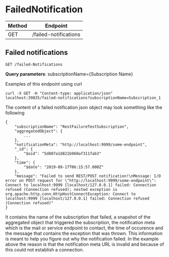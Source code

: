 # FailedNotification

|Method|Endpoint             |
|------|---------------------|
|GET   |/failed-notifications|


## Failed notifications
    GET /failed-Notifications

**Query parameters**:
subscriptionName={Subscription Name}

Examples of this endpoint using curl

    curl -X GET -H "Content-type: application/json" localhost:39835/failed-notifications?subscriptionName=Subscription_1

The content of a failed notification json object may look something like the following

    {
        "subscriptionName": "RestFailureTestSubscription",
        "aggregatedObject": {
            ...
        },
        "notificationMeta": "http://localhost:9999/some-endpoint",
        "_id": {
            "$oid": "5d807a1d821b960af311fab3"
        },
        "time": {
            "$date": "2019-09-17T06:15:57.000Z"
        },
        "message": "Failed to send REST/POST notification!\nMessage: I/O error on POST request for \"http://localhost:9999/some-endpoint\": Connect to localhost:9999 [localhost/127.0.0.1] failed: Connection refused (Connection refused); nested exception is org.apache.http.conn.HttpHostConnectException: Connect to localhost:9999 [localhost/127.0.0.1] failed: Connection refused (Connection refused)"
    }

It contains the name of the subscription that failed, a snapshot of the aggregated object that triggered the subscription, the notification meta which is the mail or service endpoint to contact, the time of occurence and the message that contains the exception that was thrown.
This information is meant to help you figure out why the notification failed. In the example above the reason is that the notification meta URL is invalid and because of this could not establish a connection.